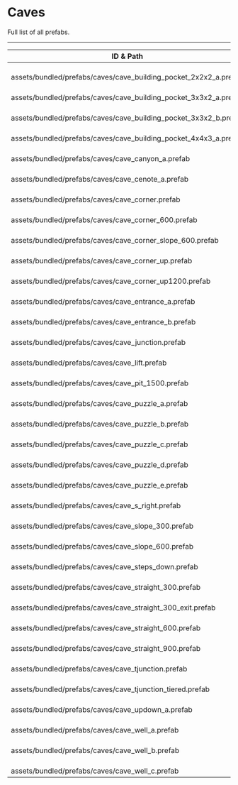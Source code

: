 # Caves
Full list of all <Badge type="warning" text="35"/> prefabs.

---
| ID & Path |
| --- |
| <a href="#3852630906"><Badge id="3852630906" type="tip" text="#"/></a> <Badge type="tip" text="3852630906"/> <br> assets/bundled/prefabs/caves/cave_building_pocket_2x2x2_a.prefab |
| <a href="#487087511"><Badge id="487087511" type="tip" text="#"/></a> <Badge type="tip" text="487087511"/> <br> assets/bundled/prefabs/caves/cave_building_pocket_3x3x2_a.prefab |
| <a href="#3801352004"><Badge id="3801352004" type="tip" text="#"/></a> <Badge type="tip" text="3801352004"/> <br> assets/bundled/prefabs/caves/cave_building_pocket_3x3x2_b.prefab |
| <a href="#1491355544"><Badge id="1491355544" type="tip" text="#"/></a> <Badge type="tip" text="1491355544"/> <br> assets/bundled/prefabs/caves/cave_building_pocket_4x4x3_a.prefab |
| <a href="#2762652689"><Badge id="2762652689" type="tip" text="#"/></a> <Badge type="tip" text="2762652689"/> <br> assets/bundled/prefabs/caves/cave_canyon_a.prefab |
| <a href="#3247322715"><Badge id="3247322715" type="tip" text="#"/></a> <Badge type="tip" text="3247322715"/> <br> assets/bundled/prefabs/caves/cave_cenote_a.prefab |
| <a href="#1188357497"><Badge id="1188357497" type="tip" text="#"/></a> <Badge type="tip" text="1188357497"/> <br> assets/bundled/prefabs/caves/cave_corner.prefab |
| <a href="#1220504392"><Badge id="1220504392" type="tip" text="#"/></a> <Badge type="tip" text="1220504392"/> <br> assets/bundled/prefabs/caves/cave_corner_600.prefab |
| <a href="#4282290287"><Badge id="4282290287" type="tip" text="#"/></a> <Badge type="tip" text="4282290287"/> <br> assets/bundled/prefabs/caves/cave_corner_slope_600.prefab |
| <a href="#1875002969"><Badge id="1875002969" type="tip" text="#"/></a> <Badge type="tip" text="1875002969"/> <br> assets/bundled/prefabs/caves/cave_corner_up.prefab |
| <a href="#1876467443"><Badge id="1876467443" type="tip" text="#"/></a> <Badge type="tip" text="1876467443"/> <br> assets/bundled/prefabs/caves/cave_corner_up1200.prefab |
| <a href="#2916850774"><Badge id="2916850774" type="tip" text="#"/></a> <Badge type="tip" text="2916850774"/> <br> assets/bundled/prefabs/caves/cave_entrance_a.prefab |
| <a href="#2531407615"><Badge id="2531407615" type="tip" text="#"/></a> <Badge type="tip" text="2531407615"/> <br> assets/bundled/prefabs/caves/cave_entrance_b.prefab |
| <a href="#424305931"><Badge id="424305931" type="tip" text="#"/></a> <Badge type="tip" text="424305931"/> <br> assets/bundled/prefabs/caves/cave_junction.prefab |
| <a href="#2036250951"><Badge id="2036250951" type="tip" text="#"/></a> <Badge type="tip" text="2036250951"/> <br> assets/bundled/prefabs/caves/cave_lift.prefab |
| <a href="#2444027774"><Badge id="2444027774" type="tip" text="#"/></a> <Badge type="tip" text="2444027774"/> <br> assets/bundled/prefabs/caves/cave_pit_1500.prefab |
| <a href="#3512262220"><Badge id="3512262220" type="tip" text="#"/></a> <Badge type="tip" text="3512262220"/> <br> assets/bundled/prefabs/caves/cave_puzzle_a.prefab |
| <a href="#579456067"><Badge id="579456067" type="tip" text="#"/></a> <Badge type="tip" text="579456067"/> <br> assets/bundled/prefabs/caves/cave_puzzle_b.prefab |
| <a href="#3787056981"><Badge id="3787056981" type="tip" text="#"/></a> <Badge type="tip" text="3787056981"/> <br> assets/bundled/prefabs/caves/cave_puzzle_c.prefab |
| <a href="#1785281385"><Badge id="1785281385" type="tip" text="#"/></a> <Badge type="tip" text="1785281385"/> <br> assets/bundled/prefabs/caves/cave_puzzle_d.prefab |
| <a href="#1675884893"><Badge id="1675884893" type="tip" text="#"/></a> <Badge type="tip" text="1675884893"/> <br> assets/bundled/prefabs/caves/cave_puzzle_e.prefab |
| <a href="#3831098400"><Badge id="3831098400" type="tip" text="#"/></a> <Badge type="tip" text="3831098400"/> <br> assets/bundled/prefabs/caves/cave_s_right.prefab |
| <a href="#1325306582"><Badge id="1325306582" type="tip" text="#"/></a> <Badge type="tip" text="1325306582"/> <br> assets/bundled/prefabs/caves/cave_slope_300.prefab |
| <a href="#516758675"><Badge id="516758675" type="tip" text="#"/></a> <Badge type="tip" text="516758675"/> <br> assets/bundled/prefabs/caves/cave_slope_600.prefab |
| <a href="#3809912383"><Badge id="3809912383" type="tip" text="#"/></a> <Badge type="tip" text="3809912383"/> <br> assets/bundled/prefabs/caves/cave_steps_down.prefab |
| <a href="#3427135723"><Badge id="3427135723" type="tip" text="#"/></a> <Badge type="tip" text="3427135723"/> <br> assets/bundled/prefabs/caves/cave_straight_300.prefab |
| <a href="#3494881381"><Badge id="3494881381" type="tip" text="#"/></a> <Badge type="tip" text="3494881381"/> <br> assets/bundled/prefabs/caves/cave_straight_300_exit.prefab |
| <a href="#4142375069"><Badge id="4142375069" type="tip" text="#"/></a> <Badge type="tip" text="4142375069"/> <br> assets/bundled/prefabs/caves/cave_straight_600.prefab |
| <a href="#2638920821"><Badge id="2638920821" type="tip" text="#"/></a> <Badge type="tip" text="2638920821"/> <br> assets/bundled/prefabs/caves/cave_straight_900.prefab |
| <a href="#2387172656"><Badge id="2387172656" type="tip" text="#"/></a> <Badge type="tip" text="2387172656"/> <br> assets/bundled/prefabs/caves/cave_tjunction.prefab |
| <a href="#2379461955"><Badge id="2379461955" type="tip" text="#"/></a> <Badge type="tip" text="2379461955"/> <br> assets/bundled/prefabs/caves/cave_tjunction_tiered.prefab |
| <a href="#1193202888"><Badge id="1193202888" type="tip" text="#"/></a> <Badge type="tip" text="1193202888"/> <br> assets/bundled/prefabs/caves/cave_updown_a.prefab |
| <a href="#2318094017"><Badge id="2318094017" type="tip" text="#"/></a> <Badge type="tip" text="2318094017"/> <br> assets/bundled/prefabs/caves/cave_well_a.prefab |
| <a href="#4283101809"><Badge id="4283101809" type="tip" text="#"/></a> <Badge type="tip" text="4283101809"/> <br> assets/bundled/prefabs/caves/cave_well_b.prefab |
| <a href="#3969946034"><Badge id="3969946034" type="tip" text="#"/></a> <Badge type="tip" text="3969946034"/> <br> assets/bundled/prefabs/caves/cave_well_c.prefab |
